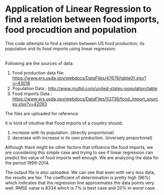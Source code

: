 # Application of Linear Regression to find a relation between food imports, food procudtion and population
This code attempts to find a relation between US food production, its population and its food imports using linear regression.<br /><br />

Following are the sources of data:<ol>
	<li> Food production data file: https://www.ers.usda.gov/webdocs/DataFiles/47679/table01.xlsx?v=43018</li>
	<li> Population Data : http://www.multpl.com/united-states-population/table</li>
	<li> Food imports Data : https://www.ers.usda.gov/webdocs/DataFiles/53736/food_import_sources.xlsx?v=42093</li></ol>
The files are uploaded for reference.<br />

It is kind of intuitive that Food imports of a country should:<ol>
	<li>increase with its population. (directly proportional)</li>
	<li>decerase with increase in its own production. (inversely proportional)</li></ol>
Although there might be other factors that influence the food imports, we are considering this simple case and trying to see if linear regression can predict the value of food imports well enough.
We are analyzing the data for the period 1999-2014.

The output file is also uploaded. We can see that even with very less data, the results are fair. The coefficient of determination is pretty high (96%) which indicates that the regression line approximates the data points very well.
RMSE value is 8334 which is 7% is best case and 20% in worst case.
